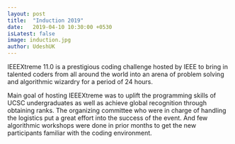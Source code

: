 ```yaml
---
layout: post
title:  "Induction 2019"
date:   2019-04-10 10:30:00 +0530
isLatest: false
image: induction.jpg
author: UdeshUK
---
```

IEEEXtreme 11.0 is a prestigious coding challenge hosted by IEEE to bring in talented coders from all around the world into an arena of problem solving and algorithmic wizardry for a period of 24 hours.

Main goal of hosting IEEEXtreme was to uplift the programming skills of UCSC undergraduates as well as achieve global recognition through obtaining ranks. The organizing committee who were in charge of handling the logistics put a great effort into the success of the event. And few algorithmic workshops were done in prior months to get the new participants familiar with the coding environment.